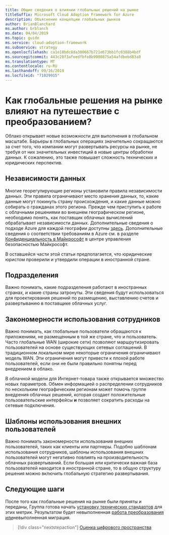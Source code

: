 ```yaml
---
title: Общие сведения о влиянии глобальных решений на рынке
titleSuffix: Microsoft Cloud Adoption Framework for Azure
description: Объяснение концепции глобальных рынков
author: BrianBlanchard
ms.author: brblanch
ms.date: 04/04/2019
ms.topic: guide
ms.service: cloud-adoption-framework
ms.subservice: strategy
ms.openlocfilehash: ca1e18bdc8da300667b721e673bb1fc0388b4bdf
ms.sourcegitcommit: 443c28f3afeedfbfe8b9980875a54afdbebd83a8
ms.translationtype: MT
ms.contentlocale: ru-RU
ms.lasthandoff: 09/16/2019
ms.locfileid: "71029915"
---
```

<!-- markdownlint-disable MD026 -->

# <a name="how-will-global-market-decisions-affect-the-transformation-journey"></a>Как глобальные решения на рынке влияют на путешествие с преобразованием?

Облако открывает новые возможности для выполнения в глобальном масштабе. Барьеры в глобальных операциях значительно сокращаются за счет того, что компании могут развертывать ресурсы на рынке, не требуя от них значительных инвестиций в новые центры обработки данных. К сожалению, это также повышает сложность технических и юридических перспектив.

## <a name="data-sovereignty"></a>Независимости данных

Многие георегулирующие регионы установили правила независимости данных. Эти правила ограничивают место хранения данных, то, какие данные могут покинуть страну происхождения, и какие данные можно собирать о гражданах этого региона. Прежде чем приступить к работе с облачными решениями во внешнем географическом регионе, необходимо понять, как поставщик облачных вычислений обрабатывает независимости данных. Дополнительные сведения о подходе Azure для каждой географии доступны [здесь](https://azure.microsoft.com/global-infrastructure/geographies). Дополнительные сведения о соответствии требованиям в Azure см. в разделе [Конфиденциальность в Майкрософт](https://www.microsoft.com/trustcenter/privacy) в центре управления безопасностью Майкрософт.

В оставшейся части этой статьи предполагается, что юридические юристом проверили и утвердили операции в иностранной стране.

## <a name="business-units"></a>Подразделения

Важно понимать, какие подразделения работают в иностранных странах, и какие страны затронуты. Эти сведения будут использоваться для проектирования решений по размещению, выставлению счетов и развертыванию в поставщике облачных услуг.

## <a name="employee-usage-patterns"></a>Закономерности использования сотрудников

Важно понимать, как глобальные пользователи обращаются к приложениям, не размещенным в той же стране, что и пользователь. Часто глобальные WAN (широкие сети) позволяют маршрутизировать пользователей на основе существующих сетевых соглашений. В традиционном локальном мире некоторые ограничения ограничивают модель WAN. Эти ограничения могут привести к плохой работе пользователей, если они не были правильно понятны перед внедрением в облако.

В облачной модели для Интернет-товара также открывается множество новых параметров. Обмен информацией о распределении сотрудников по нескольким географическим регионам может помочь группе внедрения облачных решений, которая создает положительные пользовательские интерфейсы **и** позволяет сократить расходы на сетевые подключения.

## <a name="external-user-usage-patterns"></a>Шаблоны использования внешних пользователей

Важно понимать закономерности использования внешних пользователей, таких как клиенты или партнеры. Подобно шаблонам использования сотрудников, шаблоны использования внешних пользователей могут негативно повлиять на производительность облачных развертываний. Если большая или критически важная база пользователей находится в иностранной стране, то в общую структуру решения можно включить глобальную стратегию развертывания.

## <a name="next-steps"></a>Следующие шаги

После того как глобальные решения на рынке были приняты и переданы, Группа готова начать [установку технических стандартов](../digital-estate/index.md) для этих метрик.
Результатом будет невыполненная [работа преобразования или](..//migrate/migration-considerations/prerequisites/technical-complexity.md)невыполненная миграция.

> [!div class="nextstepaction"]
> [Оценка цифрового пространства](../digital-estate/index.md)
